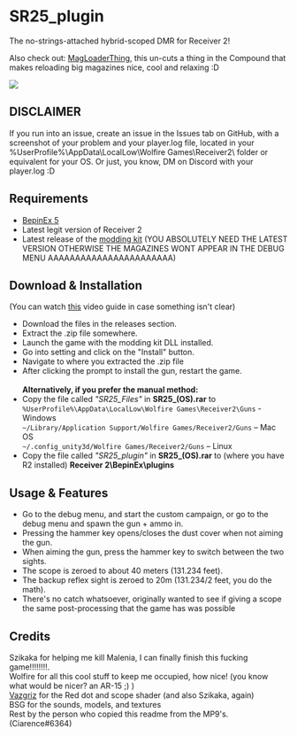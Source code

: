 # SR25_plugin
The no-strings-attached hybrid-scoped DMR for Receiver 2!<br>

Also check out: [MagLoaderThing](https://github.com/CiarenceW/MagLoaderThing), this un-cuts a thing in the Compound that makes reloading big magazines nice, cool and relaxing :D

<image align="center" src="CoolPics/imthecallat4butimnotthereanymore.png">

## DISCLAIMER
If you run into an issue, create an issue in the Issues tab on GitHub, with a screenshot of your problem and your player.log file, located in your  %UserProfile%\AppData\LocalLow\Wolfire Games\Receiver2\ folder or equivalent for your OS.
Or just, you know, DM on Discord with your player.log :D

## Requirements
 - [BepinEx 5](https://github.com/BepInEx/BepInEx/releases/tag/v5.4.21)
 - Latest legit version of Receiver 2
 - Latest release of the [modding kit](https://github.com/Szikaka-97/Receiver2ModdingKit) (YOU ABSOLUTELY NEED THE LATEST VERSION OTHERWISE THE MAGAZINES WONT APPEAR IN THE DEBUG MENU AAAAAAAAAAAAAAAAAAAAAAA)
## Download & Installation
(You can watch [this](https://www.youtube.com/watch?v=xe5f_CwQQVo) video guide in case something isn't clear)  							
 - Download the files in the releases section.<br />
 - Extract the .zip file somewhere.
 - Launch the game with the modding kit DLL installed.
 - Go into setting and click on the "Install" button.
 - Navigate to where you extracted the .zip file
 - After clicking the prompt to install the gun, restart the game. <br />
 <br />**Alternatively, if you prefer the manual method:**
 - Copy the file called _"SR25_Files"_ in **SR25_(OS).rar** to <br />
 `%UserProfile%\AppData\LocalLow\Wolfire Games\Receiver2\Guns` - Windows <br />
 `~/Library/Application Support/Wolfire Games/Receiver2/Guns` – Mac OS<br />
 `~/.config_unity3d/Wolfire Games/Receiver2/Guns` – Linux <br />
 - Copy the file called _"SR25_plugin"_ in **SR25_(OS).rar** to (where you have R2 installed) **Receiver 2\BepinEx\plugins**
 ## Usage & Features
 - Go to the debug menu, and start the custom campaign, or go to the debug menu and spawn the gun + ammo in.
 - Pressing the hammer key opens/closes the dust cover when not aiming the gun.
 - When aiming the gun, press the hammer key to switch between the two sights.
 - The scope is zeroed to about 40 meters (131.234 feet).
 - The backup reflex sight is zeroed to 20m (131.234/2 feet, you do the math).
 - There's no catch whatsoever, originally wanted to see if giving a scope the same post-processing that the game has was possible
## Credits
 Szikaka for helping me kill Malenia, I can finally finish this fucking game!!!!!!!!.</br>
 Wolfire for all this cool stuff to keep me occupied, how nice! (you know what would be nicer? an AR-15 ;) )</br>
 [Vazgriz](https://vazgriz.com/158/reflex-sight-shader-in-unity3d/) for the Red dot and scope shader (and also Szikaka, again)</br>
 BSG for the sounds, models, and textures</br>
 Rest by the person who copied this readme from the MP9's. (Ciarence#6364) </br>
